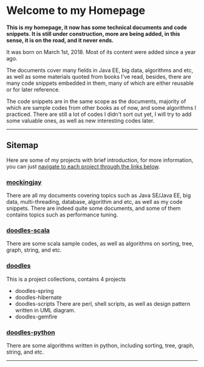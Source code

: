 # Welcome to my Homepage

<b>This is my homepage, it now has some technical documents and code snippets. It is still under construction, more are being added, in this sense, it is on the road, and it never ends. </b>

It was born on March 1st, 2018. Most of its content were added since a year ago. 

The documents cover many fields in Java EE, big data, algorithms and etc, as well as some materials quoted from books I've read, besides, there are many code snippets embedded in them, many of which are either reusable or for later reference.

The code snippets are in the same scope as the documents, majority of which are sample codes from other books as of now, and some algorithms I practiced. There are still a lot of codes I didn't sort out yet, I will try to add some valuable ones, as well as new interesting codes later. 

---

## Sitemap

Here are some of my projects with brief introduction, for more information, you can just [navigate to each project through the links below](#mockingjay).

### [mockingjay]
There are all my documents covering topics such as Java SE/Java EE, big data, multi-threading, database, algorithm and etc, as well as my code snippets. There are indeed quite some documents, and some of them contains topics such as  performance tuning.

### [doodles-scala]
There are some scala sample codes, as well as algorithms on sorting, tree, graph, string, and etc. 

### [doodles]
This is a project collections, contains 4 projects
* doodles-spring
* doodles-hibernate
* doodles-scripts
    There are perl, shell scripts, as well as design pattern written in UML diagram.
* doodles-gemfire

### [doodles-python]
There are some algorithms written in python, including sorting, tree, graph, string, and etc. 

---
[mockingjay]:https://diojin.github.io/mockingjay "my documents and ad hoc code snippets"
[doodles-scala]:https://github.com/diojin/doodles-scala "my scala sample codes and some algorithms"
[doodles]:https://github.com/diojin/doodles "codes in spring, gemfire, shell & perl scripts, and uml of design pattern"
[doodles-python]:https://github.com/diojin/doodles-python "python codes"
